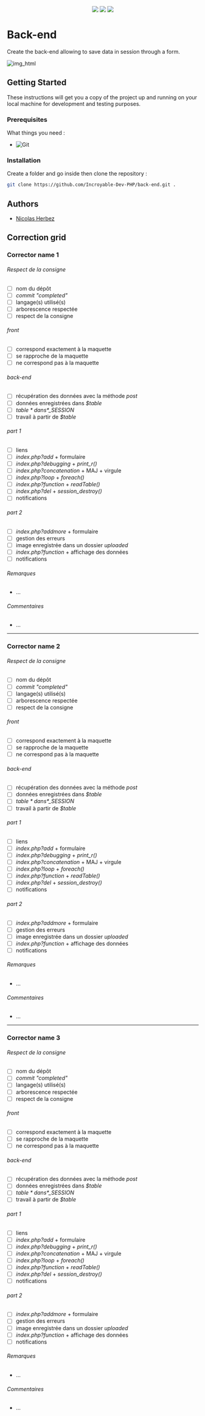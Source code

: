 <p align="center">
    <img src="https://img.shields.io/badge/html5-%23E34F26.svg?style=for-the-badge&logo=html5&logoColor=white" />
    <img src="https://img.shields.io/badge/bootstrap-%23563D7C.svg?style=for-the-badge&logo=bootstrap&logoColor=white" />
    <img src="https://img.shields.io/badge/php-%23777BB4.svg?style=for-the-badge&logo=php&logoColor=white" />
</p>

# Back-end

Create the back-end allowing to save data in session through a form.

![img_html](./models/php-03.png)

## Getting Started

These instructions will get you a copy of the project up and running on your local machine for development and testing purposes.

### Prerequisites

What things you need :

- ![Git](https://git-scm.com/downloads)

### Installation

Create a folder and go inside then clone the repository :
```bash
git clone https://github.com/Incroyable-Dev-PHP/back-end.git .
```

## Authors

- [Nicolas Herbez](https://github.com/nicolas-herbez)

## Correction grid

### Corrector name 1

###### *Respect de la consigne*
- [ ] nom du dépôt
- [ ] *commit "completed"*
- [ ] langage(s) utilisé(s)
- [ ] arborescence respectée
- [ ] respect de la consigne
###### *front*
- [ ] correspond exactement à la maquette
- [ ] se rapproche de la maquette
- [ ] ne correspond pas à la maquette
###### *back-end*
- [ ] récupération des données avec la méthode *post*
- [ ] données enregistrées dans *$table*
- [ ] *$table* dans *$_SESSION*
- [ ] travail à partir de *$table*
###### *part 1*
- [ ] liens
- [ ] *index.php?add* + formulaire
- [ ] *index.php?debugging* + *print_r()*
- [ ] *index.php?concatenation* + MAJ + virgule
- [ ] *index.php?loop* + *foreach()*
- [ ] *index.php?function* + *readTable()*
- [ ] *index.php?del* + *session_destroy()*
- [ ] notifications
###### *part 2*
- [ ] *index.php?addmore* + formulaire
- [ ] gestion des erreurs
- [ ] image enregistrée dans un dossier *uploaded*
- [ ] *index.php?function* + affichage des données
- [ ] notifications
###### *Remarques*
- ...
###### *Commentaires*
- ...

---

### Corrector name 2

###### *Respect de la consigne*
- [ ] nom du dépôt
- [ ] *commit "completed"*
- [ ] langage(s) utilisé(s)
- [ ] arborescence respectée
- [ ] respect de la consigne
###### *front*
- [ ] correspond exactement à la maquette
- [ ] se rapproche de la maquette
- [ ] ne correspond pas à la maquette
###### *back-end*
- [ ] récupération des données avec la méthode *post*
- [ ] données enregistrées dans *$table*
- [ ] *$table* dans *$_SESSION*
- [ ] travail à partir de *$table*
###### *part 1*
- [ ] liens
- [ ] *index.php?add* + formulaire
- [ ] *index.php?debugging* + *print_r()*
- [ ] *index.php?concatenation* + MAJ + virgule
- [ ] *index.php?loop* + *foreach()*
- [ ] *index.php?function* + *readTable()*
- [ ] *index.php?del* + *session_destroy()*
- [ ] notifications
###### *part 2*
- [ ] *index.php?addmore* + formulaire
- [ ] gestion des erreurs
- [ ] image enregistrée dans un dossier *uploaded*
- [ ] *index.php?function* + affichage des données
- [ ] notifications
###### *Remarques*
- ...
###### *Commentaires*
- ...

---

### Corrector name 3

###### *Respect de la consigne*
- [ ] nom du dépôt
- [ ] *commit "completed"*
- [ ] langage(s) utilisé(s)
- [ ] arborescence respectée
- [ ] respect de la consigne
###### *front*
- [ ] correspond exactement à la maquette
- [ ] se rapproche de la maquette
- [ ] ne correspond pas à la maquette
###### *back-end*
- [ ] récupération des données avec la méthode *post*
- [ ] données enregistrées dans *$table*
- [ ] *$table* dans *$_SESSION*
- [ ] travail à partir de *$table*
###### *part 1*
- [ ] liens
- [ ] *index.php?add* + formulaire
- [ ] *index.php?debugging* + *print_r()*
- [ ] *index.php?concatenation* + MAJ + virgule
- [ ] *index.php?loop* + *foreach()*
- [ ] *index.php?function* + *readTable()*
- [ ] *index.php?del* + *session_destroy()*
- [ ] notifications
###### *part 2*
- [ ] *index.php?addmore* + formulaire
- [ ] gestion des erreurs
- [ ] image enregistrée dans un dossier *uploaded*
- [ ] *index.php?function* + affichage des données
- [ ] notifications
###### *Remarques*
- ...
###### *Commentaires*
- ...
